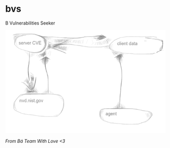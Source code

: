 # bvs
B Vulnerabilities Seeker

![alt text](https://raw.githubusercontent.com/lochv/bvs/master/Screenshot%20from%202018-06-08%2014-06-55.png)

*From Bá Team With Love <3*
